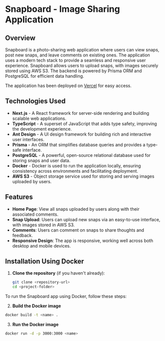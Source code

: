 
# Snapboard - Image Sharing Application

## Overview

Snapboard is a photo-sharing web application where users can view snaps, post new snaps, and leave comments on existing ones. The application uses a modern tech stack to provide a seamless and responsive user experience. Snapboard allows users to upload snaps, with images securely stored using AWS S3. The backend is powered by Prisma ORM and PostgreSQL for efficient data handling.

The application has been deployed on [Vercel](https://qode-assignment-jvnz.vercel.app/) for easy access.


## Technologies Used

- **Next.js** - A React framework for server-side rendering and building scalable web applications.
- **TypeScript** - A superset of JavaScript that adds type safety, improving the development experience.
- **Ant Design** - A UI design framework for building rich and interactive user interfaces.
- **Prisma** - An ORM that simplifies database queries and provides a type-safe interface.
- **PostgreSQL** - A powerful, open-source relational database used for storing snaps and user data.
- **Docker** - Docker is used to run the application locally, ensuring consistency across environments and facilitating deployment.
- **AWS S3** - Object storage service used for storing and serving images uploaded by users.

## Features

- **Home Page**: View all snaps uploaded by users along with their associated comments.
- **Snap Upload**: Users can upload new snaps via an easy-to-use interface, with images stored in AWS S3.
- **Comments**: Users can comment on snaps to share thoughts and feedback.
- **Responsive Design**: The app is responsive, working well across both desktop and mobile devices.

## Installation Using Docker

1. **Clone the repository** (if you haven't already):

   ```bash
   git clone <repository-url>
   cd <project-folder>

To run the Snapboard app using Docker, follow these steps:

2. **Build the Docker image**

```bash
docker build -t <name> .
```

3. **Run the Docker image**

```bash
docker run -d -p 3000:3000 <name>
